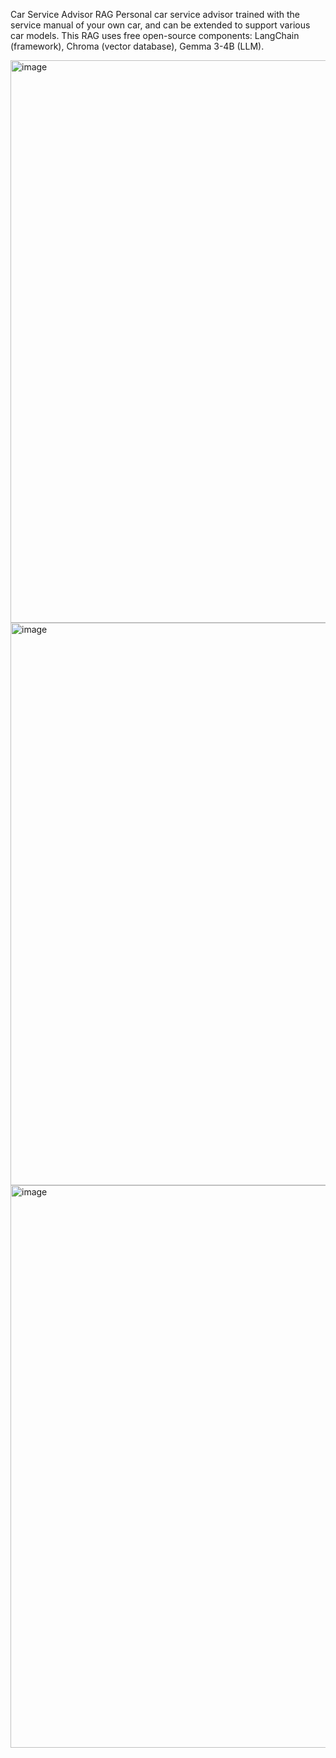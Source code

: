 Car Service Advisor RAG
Personal car service advisor trained with the service manual of your own car, and can be extended to support various car models.
This RAG uses free open-source components: LangChain (framework), Chroma (vector database), Gemma 3-4B (LLM).

<img width="1600" height="900" alt="image" src="https://github.com/user-attachments/assets/fe5e9db3-74b6-4100-9f14-a0a4d4a1c55d" />

<img width="1600" height="900" alt="image" src="https://github.com/user-attachments/assets/fec9afad-c346-448e-9d13-4252eefbf355" />

<img width="1600" height="900" alt="image" src="https://github.com/user-attachments/assets/dfc52b2a-9b8a-4e48-aaa5-4f529461b1af" />